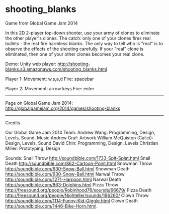 shooting_blanks
===============

Game from Global Game Jam 2014

In this 2D 2-player top-down shooter, use your army of clones to eliminate the other player's clones. The catch: only one of your clones fires real bullets - the rest fire harmless blanks. The only way to tell who is "real" is to observe the effects of the shooting carefully. If your "real" clone is eliminated, then one of your other clones becomes your real clone.

Demo:
Unity web player: http://shooting-blanks.s3.amazonaws.com/shooting_blanks.html

Player 1:
  Movement: w,s,a,d
  Fire: spacebar
  
Player 2:
  Movement: arrow keys
  Fire: enter

----------
Page on Global Game Jam 2014:
http://globalgamejam.org/2014/games/shooting-blanks

----------
Credits

Our Global Game Jam 2014 Team:
    Andrew Wang: Programming, Design, Levels, Sound, Music
    Andrew Graf: Artwork
    William McQuiston (Calici): Design, Levels, Sound
    David Chin: Programming, Design, Levels
    Christian Miller: Prototyping, Design

Sounds:
Snail Throw    http://soundbible.com/1733-Spit-Splat.html
Snail Death    http://soundbible.com/862-Cartoon-Point.html
Snowman Throw     http://soundbible.com/630-Snow-Ball.html
Snowman Death    http://soundbible.com/630-Snow-Ball.html
Narwal Throw    http://soundbible.com/1271-Harpoon.html
Narwal Death    http://soundbible.com/863-Dolphins.html
Pizza Throw    http://freesound.org/people/Robinhood76/sounds/66679/
Pizza Death    http://freesound.org/people/Nighteller/sounds/196260/
Clown Throw    http://soundbible.com/1114-Funny-Kid-Giggle.html
Clown Death    http://soundbible.com/1446-Bike-Horn.html.
